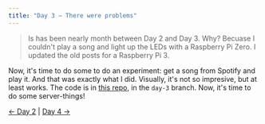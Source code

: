```yaml
---
title: "Day 3 — There were problems"
---
```


> Is has been nearly month between Day 2 and Day 3. Why? Becuase I couldn't play a song and light up the LEDs with a Raspberry Pi Zero. I updated the old posts for a Raspberry Pi 3.

Now, it's time to do some to do an experiment: get a song from Spotify and play it. And that was exactly what I did. Visually, it's not so impresive, but at least works. The code is in [this repo](https://github.com/JuanM04/the-cloc/tree/day-3), in the `day-3` branch. Now, it's time to do some server-things!  

[&larr; Day 2](/docs/the-cloc/day-2) | [Day 4 &rarr;](/docs/the-cloc/day-4)